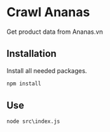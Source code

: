 # Crawl Ananas

Get product data from Ananas.vn

## Installation

Install all needed packages.

```bash
npm install
```

## Use

```
node src\index.js
```